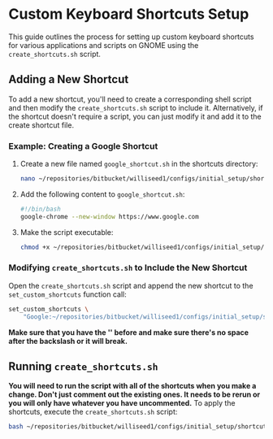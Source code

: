 # Custom Keyboard Shortcuts Setup

This guide outlines the process for setting up custom keyboard shortcuts for various applications and scripts on GNOME using the `create_shortcuts.sh` script.

## Adding a New Shortcut

To add a new shortcut, you'll need to create a corresponding shell script and then modify the `create_shortcuts.sh` script to include it.  Alternatively, if the shortcut doesn't require a script, you can just modify it and add it to the create shortcut file.

### Example: Creating a Google Shortcut

1. Create a new file named `google_shortcut.sh` in the shortcuts directory:

   ```bash
   nano ~/repositories/bitbucket/williseed1/configs/initial_setup/shortcuts/google_shortcut.sh
   ```

2. Add the following content to `google_shortcut.sh`:

   ```bash
   #!/bin/bash
   google-chrome --new-window https://www.google.com
   ```

3. Make the script executable:

   ```bash
   chmod +x ~/repositories/bitbucket/williseed1/configs/initial_setup/shortcuts/google_shortcut.sh
   ```

### Modifying `create_shortcuts.sh` to Include the New Shortcut

Open the `create_shortcuts.sh` script and append the new shortcut to the `set_custom_shortcuts` function call:

```bash
set_custom_shortcuts \
    "Google:~/repositories/bitbucket/williseed1/configs/initial_setup/shortcuts/google_shortcut.sh:<Super>g"
```
**Make sure that you have the '\' before and make sure there's no space after the backslash or it will break.**

## Running `create_shortcuts.sh`
**You will need to run the script with all of the shortcuts when you make a change. Don't just comment out the existing ones. It needs to be rerun or you will only have whatever you have uncommented.**
To apply the shortcuts, execute the `create_shortcuts.sh` script:

```bash
bash ~/repositories/bitbucket/williseed1/configs/initial_setup/shortcuts/create_shortcuts.sh
```

